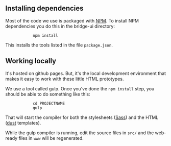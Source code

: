 ## Installing dependencies

Most of the code we use is packaged with [NPM](https://www.npmjs.com/ "npm"). To install NPM dependencies you do this in the bridge-ui directory:

                npm install

This installs the tools listed in the file `package.json`.

## Working locally

It's hosted on github pages. But, it's the local development environment that makes it easy to work with these little HTML prototypes.

We use a tool called gulp. Once you've done the `npm install` step, you should be able to do something like this:

                cd PROJECTNAME
                gulp

That will start the compiler for both the stylesheets ([Sass](sass-lang.com/)) and the HTML ([dust](http://akdubya.github.io/dustjs/ "dust") templates).

While the gulp compiler is running, edit the source files in `src/` and the web-ready files in `www` will be regenerated.